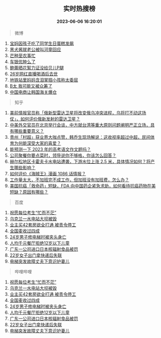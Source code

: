 <div align="center"><h2>实时热搜榜</h2><h4>2023-06-06 16:20:01</h4></div>

> 微博  

1. [宝妈因孩子吃了同学生日蛋糕发飙](https://s.weibo.com/weibo?q=%23%E5%AE%9D%E5%A6%88%E5%9B%A0%E5%AD%A9%E5%AD%90%E5%90%83%E4%BA%86%E5%90%8C%E5%AD%A6%E7%94%9F%E6%97%A5%E8%9B%8B%E7%B3%95%E5%8F%91%E9%A3%99%23&t=31&band_rank=1&Refer=top)<br />
2. [黑犬酱就老公被叫河童回应](https://s.weibo.com/weibo?q=%23%E9%BB%91%E7%8A%AC%E9%85%B1%E5%B0%B1%E8%80%81%E5%85%AC%E8%A2%AB%E5%8F%AB%E6%B2%B3%E7%AB%A5%E5%9B%9E%E5%BA%94%23&t=31&band_rank=2&Refer=top)<br />
3. [芒种至农事忙](https://s.weibo.com/weibo?q=%23%E8%8A%92%E7%A7%8D%E8%87%B3%E5%86%9C%E4%BA%8B%E5%BF%99%23&t=31&band_rank=3&Refer=top)<br />
4. [车银优肿么了](https://s.weibo.com/weibo?q=%23%E8%BD%A6%E9%93%B6%E4%BC%98%E8%82%BF%E4%B9%88%E4%BA%86%23&t=31&band_rank=4&Refer=top)<br />
5. [鲍蕾晒花絮力证没给贝儿P腿](https://s.weibo.com/weibo?q=%23%E9%B2%8D%E8%95%BE%E6%99%92%E8%8A%B1%E7%B5%AE%E5%8A%9B%E8%AF%81%E6%B2%A1%E7%BB%99%E8%B4%9D%E5%84%BFP%E8%85%BF%23&t=31&band_rank=5&Refer=top)<br />
6. [26岁网红直播喝酒后去世](https://s.weibo.com/weibo?q=%2326%E5%B2%81%E7%BD%91%E7%BA%A2%E7%9B%B4%E6%92%AD%E5%96%9D%E9%85%92%E5%90%8E%E5%8E%BB%E4%B8%96%23&t=31&band_rank=6&Refer=top)<br />
7. [地铁站里妈妈含泪掌掴小孩称太委屈](https://s.weibo.com/weibo?q=%23%E5%9C%B0%E9%93%81%E7%AB%99%E9%87%8C%E5%A6%88%E5%A6%88%E5%90%AB%E6%B3%AA%E6%8E%8C%E6%8E%B4%E5%B0%8F%E5%AD%A9%E7%A7%B0%E5%A4%AA%E5%A7%94%E5%B1%88%23&t=31&band_rank=7&Refer=top)<br />
8. [B太 我可能又被众筹了](https://s.weibo.com/weibo?q=B%E5%A4%AA%20%E6%88%91%E5%8F%AF%E8%83%BD%E5%8F%88%E8%A2%AB%E4%BC%97%E7%AD%B9%E4%BA%86&t=31&band_rank=8&Refer=top)<br />
9. [中国电商让韩国海关爆仓](https://s.weibo.com/weibo?q=%23%E4%B8%AD%E5%9B%BD%E7%94%B5%E5%95%86%E8%AE%A9%E9%9F%A9%E5%9B%BD%E6%B5%B7%E5%85%B3%E7%88%86%E4%BB%93%23&t=31&band_rank=9&Refer=top)<br />

> 知乎  

1. [美前情报官员称「俄新型雷达卫星将改变俄乌冲突进程，乌将打不动这场仗」，如何评价俄新发射的雷达卫星？](https://www.zhihu.com/question/604952577)<br />
2. [中美外交官员在北京举行会谈，中方就台湾等重大原则问题阐明严正立场，具有哪些重要意义？](https://www.zhihu.com/question/605018467)<br />
3. [贵州「村超」获业界大咖点赞，韩乔生现场解说：这收视率超过中超，民间体育为何能深受大家的喜爱？](https://www.zhihu.com/question/604895219)<br />
4. [能预测一下 2023 年的高考语文作文题吗？](https://www.zhihu.com/question/598414587)<br />
5. [公司聚餐你要点菜时，领导说你不够格，你该怎么回答？](https://www.zhihu.com/question/604650772)<br />
6. [赫尔松地区卡霍夫卡水电站遭袭，下游水位上涨 2.5 米，具体情况如何？将产生哪些影响？](https://www.zhihu.com/question/605052835)<br />
7. [如何评价《海贼王》漫画 1086 话情报？](https://www.zhihu.com/question/604874013)<br />
8. [工作量太大，不加班完不成工作，但加班没有加班费，怎么办？](https://www.zhihu.com/question/604167809)<br />
9. [美国抗癌「救命药」短缺，FDA 向中国药企紧急求助，如何看待抗癌药物在美短缺？原因有哪些？](https://www.zhihu.com/question/604908305)<br />

> 百度  

1. [祝愿每位考生“忙而不茫”](https://www.baidu.com/s?wd=%E7%A5%9D%E6%84%BF%E6%AF%8F%E4%BD%8D%E8%80%83%E7%94%9F%E2%80%9C%E5%BF%99%E8%80%8C%E4%B8%8D%E8%8C%AB%E2%80%9D&sa=fyb_news&rsv_dl=fyb_news)<br />
2. [乌克兰一水电站大坝被毁](https://www.baidu.com/s?wd=%E4%B9%8C%E5%85%8B%E5%85%B0%E4%B8%80%E6%B0%B4%E7%94%B5%E7%AB%99%E5%A4%A7%E5%9D%9D%E8%A2%AB%E6%AF%81&sa=fyb_news&rsv_dl=fyb_news)<br />
3. [业主买42套房欲全打通 被责令停工](https://www.baidu.com/s?wd=%E4%B8%9A%E4%B8%BB%E4%B9%B042%E5%A5%97%E6%88%BF%E6%AC%B2%E5%85%A8%E6%89%93%E9%80%9A+%E8%A2%AB%E8%B4%A3%E4%BB%A4%E5%81%9C%E5%B7%A5&sa=fyb_news&rsv_dl=fyb_news)<br />
4. [全国麦收过四成](https://www.baidu.com/s?wd=%E5%85%A8%E5%9B%BD%E9%BA%A6%E6%94%B6%E8%BF%87%E5%9B%9B%E6%88%90&sa=fyb_news&rsv_dl=fyb_news)<br />
5. [24岁男子修电梯时被夹头身亡](https://www.baidu.com/s?wd=24%E5%B2%81%E7%94%B7%E5%AD%90%E4%BF%AE%E7%94%B5%E6%A2%AF%E6%97%B6%E8%A2%AB%E5%A4%B9%E5%A4%B4%E8%BA%AB%E4%BA%A1&sa=fyb_news&rsv_dl=fyb_news)<br />
6. [人均千元餐厅拒绝12岁以下儿童](https://www.baidu.com/s?wd=%E4%BA%BA%E5%9D%87%E5%8D%83%E5%85%83%E9%A4%90%E5%8E%85%E6%8B%92%E7%BB%9D12%E5%B2%81%E4%BB%A5%E4%B8%8B%E5%84%BF%E7%AB%A5&sa=fyb_news&rsv_dl=fyb_news)<br />
7. [广东一公司进口日本核辐射食品被罚](https://www.baidu.com/s?wd=%E5%B9%BF%E4%B8%9C%E4%B8%80%E5%85%AC%E5%8F%B8%E8%BF%9B%E5%8F%A3%E6%97%A5%E6%9C%AC%E6%A0%B8%E8%BE%90%E5%B0%84%E9%A3%9F%E5%93%81%E8%A2%AB%E7%BD%9A&sa=fyb_news&rsv_dl=fyb_news)<br />
8. [22岁女子出门拿快递后失联](https://www.baidu.com/s?wd=22%E5%B2%81%E5%A5%B3%E5%AD%90%E5%87%BA%E9%97%A8%E6%8B%BF%E5%BF%AB%E9%80%92%E5%90%8E%E5%A4%B1%E8%81%94&sa=fyb_news&rsv_dl=fyb_news)<br />
9. [电梯突发故障丈夫下意识护妻儿](https://www.baidu.com/s?wd=%E7%94%B5%E6%A2%AF%E7%AA%81%E5%8F%91%E6%95%85%E9%9A%9C%E4%B8%88%E5%A4%AB%E4%B8%8B%E6%84%8F%E8%AF%86%E6%8A%A4%E5%A6%BB%E5%84%BF&sa=fyb_news&rsv_dl=fyb_news)<br />

> 哔哩哔哩  

1. [祝愿每位考生“忙而不茫”](https://www.baidu.com/s?wd=%E7%A5%9D%E6%84%BF%E6%AF%8F%E4%BD%8D%E8%80%83%E7%94%9F%E2%80%9C%E5%BF%99%E8%80%8C%E4%B8%8D%E8%8C%AB%E2%80%9D&sa=fyb_news&rsv_dl=fyb_news)<br />
2. [乌克兰一水电站大坝被毁](https://www.baidu.com/s?wd=%E4%B9%8C%E5%85%8B%E5%85%B0%E4%B8%80%E6%B0%B4%E7%94%B5%E7%AB%99%E5%A4%A7%E5%9D%9D%E8%A2%AB%E6%AF%81&sa=fyb_news&rsv_dl=fyb_news)<br />
3. [业主买42套房欲全打通 被责令停工](https://www.baidu.com/s?wd=%E4%B8%9A%E4%B8%BB%E4%B9%B042%E5%A5%97%E6%88%BF%E6%AC%B2%E5%85%A8%E6%89%93%E9%80%9A+%E8%A2%AB%E8%B4%A3%E4%BB%A4%E5%81%9C%E5%B7%A5&sa=fyb_news&rsv_dl=fyb_news)<br />
4. [全国麦收过四成](https://www.baidu.com/s?wd=%E5%85%A8%E5%9B%BD%E9%BA%A6%E6%94%B6%E8%BF%87%E5%9B%9B%E6%88%90&sa=fyb_news&rsv_dl=fyb_news)<br />
5. [24岁男子修电梯时被夹头身亡](https://www.baidu.com/s?wd=24%E5%B2%81%E7%94%B7%E5%AD%90%E4%BF%AE%E7%94%B5%E6%A2%AF%E6%97%B6%E8%A2%AB%E5%A4%B9%E5%A4%B4%E8%BA%AB%E4%BA%A1&sa=fyb_news&rsv_dl=fyb_news)<br />
6. [人均千元餐厅拒绝12岁以下儿童](https://www.baidu.com/s?wd=%E4%BA%BA%E5%9D%87%E5%8D%83%E5%85%83%E9%A4%90%E5%8E%85%E6%8B%92%E7%BB%9D12%E5%B2%81%E4%BB%A5%E4%B8%8B%E5%84%BF%E7%AB%A5&sa=fyb_news&rsv_dl=fyb_news)<br />
7. [广东一公司进口日本核辐射食品被罚](https://www.baidu.com/s?wd=%E5%B9%BF%E4%B8%9C%E4%B8%80%E5%85%AC%E5%8F%B8%E8%BF%9B%E5%8F%A3%E6%97%A5%E6%9C%AC%E6%A0%B8%E8%BE%90%E5%B0%84%E9%A3%9F%E5%93%81%E8%A2%AB%E7%BD%9A&sa=fyb_news&rsv_dl=fyb_news)<br />
8. [22岁女子出门拿快递后失联](https://www.baidu.com/s?wd=22%E5%B2%81%E5%A5%B3%E5%AD%90%E5%87%BA%E9%97%A8%E6%8B%BF%E5%BF%AB%E9%80%92%E5%90%8E%E5%A4%B1%E8%81%94&sa=fyb_news&rsv_dl=fyb_news)<br />
9. [电梯突发故障丈夫下意识护妻儿](https://www.baidu.com/s?wd=%E7%94%B5%E6%A2%AF%E7%AA%81%E5%8F%91%E6%95%85%E9%9A%9C%E4%B8%88%E5%A4%AB%E4%B8%8B%E6%84%8F%E8%AF%86%E6%8A%A4%E5%A6%BB%E5%84%BF&sa=fyb_news&rsv_dl=fyb_news)<br />
